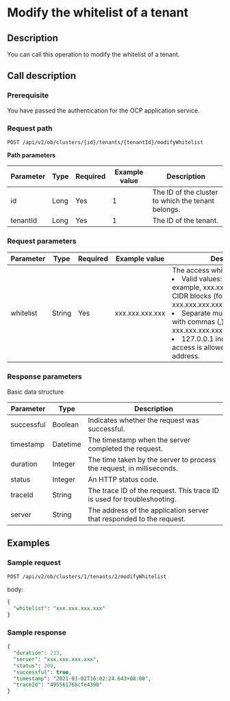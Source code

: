 Modify the whitelist of a tenant
=====================================================



Description
--------------------------------

You can call this operation to modify the whitelist of a tenant.

Call description
-------------------------------------

### Prerequisite

You have passed the authentication for the OCP application service.

### Request path

`POST /api/v2/ob/clusters/{id}/tenants/{tenantId}/modifyWhitelist`

**Path parameters**


| Parameter | Type | Required | Example value |                    Description                     |
|-----------|------|----------|---------------|----------------------------------------------------|
| id        | Long | Yes      | 1             | The ID of the cluster to which the tenant belongs. |
| tenantId  | Long | Yes      | 1             | The ID of the tenant.                              |



### Request parameters



| Parameter |  Type  | Required | Example value |                                                                                                                                                                                                                                          Description                                                                                                                                                                                                                                           |
|-----------|--------|----------|---------------|------------------------------------------------------------------------------------------------------------------------------------------------------------------------------------------------------------------------------------------------------------------------------------------------------------------------------------------------------------------------------------------------------------------------------------------------------------------------------------------------|
| whitelist | String | Yes      | xxx.xxx.xxx.xxx       | The access whitelist.  <li> Valid values: IP addresses (for example, xxx.xxx.xxx.xxx) and CIDR blocks (for example, xxx.xxx.xxx.xxx/24).    </li><li> Separate multiple IP addresses with commas (,), for example, xxx.xxx.xxx.xxx,xxx.xxx.xxx.xxx/24.   </li><li> 127.0.0.1 indicates that no access is allowed from any IP address.  </li>  |



### Response parameters

Basic data structure


| Parameter  |   Type   |                               Description                               |
|------------|----------|-------------------------------------------------------------------------|
| successful | Boolean  | Indicates whether the request was successful.                           |
| timestamp  | Datetime | The timestamp when the server completed the request.                    |
| duration   | Integer  | The time taken by the server to process the request, in milliseconds.   |
| status     | Integer  | An HTTP status code.                                                    |
| traceId    | String   | The trace ID of the request. This trace ID is used for troubleshooting. |
| server     | String   | The address of the application server that responded to the request.    |



Examples
-----------------------------

### Sample request

`POST /api/v2/ob/clusters/1/tenants/2/modifyWhitelist`

body:

```sql
{
  "whitelist": "xxx.xxx.xxx.xxx"
}
```



### Sample response

```sql
{
  "duration": 233,
  "server": "xxx.xxx.xxx.xxx",
  "status": 200,
  "successful": true,
  "timestamp": "2021-03-02T16:02:24.643+08:00",
  "traceId": "49556176bcfe439b"
}
```
